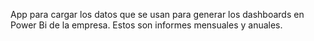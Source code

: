 App para cargar los datos que se usan para generar los dashboards en Power Bi de la empresa. Estos son informes mensuales y anuales.

